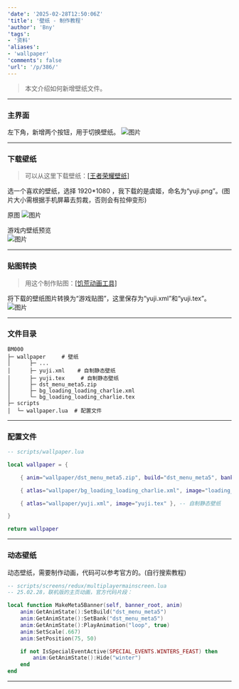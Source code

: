```yaml
---
'date': '2025-02-28T12:50:06Z'
'title': '壁纸 - 制作教程'
'author': 'Bny'
'tags':
- '资料'
'aliases':
- 'wallpaper'
'comments': false
'url': '/p/386/'
---
```



> 本文介绍如何新增壁纸文件。

---

### 主界面

左下角，新增两个按钮，用于切换壁纸。
![图片](/img/P4fBhA3wmieFr7R.webp)

---

### 下载壁纸

> 可以从这里下载壁纸：[[王者荣耀壁纸]](https://pvp.qq.com/web201605/wallpaper.shtml)

选一个喜欢的壁纸，选择 1920*1080 ，我下载的是虞姬，命名为“yuji.png”。(图片大小需根据手机屏幕去剪裁，否则会有拉伸变形)  

原图
![图片](/img/v4MHC3xUAr8FyWt.webp)

游戏内壁纸预览  
![图片](/img/tBLPGvNRxAsuQlq.webp)

---

### 贴图转换

> 用这个制作贴图：[[饥荒动画工具]](https://dont-starve-anim-tool.pages.dev/src/TexTool/)  

将下载的壁纸图片转换为“游戏贴图”，这里保存为“yuji.xml”和“yuji.tex”。
![图片](/img/mB69v8zgZonOEkG.webp)

---

### 文件目录

``` shell
BM000  
├─ wallpaper     # 壁纸  
│      ├─ ...  
│      ├─ yuji.xml    # 自制静态壁纸  
│      ├─ yuji.tex     # 自制静态壁纸  
│      ├─ dst_menu_meta5.zip  
│      ├─ bg_loading_loading_charlie.xml  
│      └─ bg_loading_loading_charlie.tex  
├─ scripts  
│  └─ wallpaper.lua  # 配置文件  
```

---

### 配置文件

``` lua
-- scripts/wallpaper.lua

local wallpaper = {

	{ anim="wallpaper/dst_menu_meta5.zip", build="dst_menu_meta5", bank="dst_menu_meta5", fn=function(anim) anim:SetPosition(75, 0) anim:SetScale(0.85) anim:GetAnimState():Hide("winter") end }, -- 温蒂小恶魔沃尔特(隐藏冬季特效)

	{ atlas="wallpaper/bg_loading_loading_charlie.xml", image="loading_charlie.tex" },

	{ atlas="wallpaper/yuji.xml", image="yuji.tex" }, -- 自制静态壁纸

}

return wallpaper

```

---


### 动态壁纸

动态壁纸，需要制作动画，代码可以参考官方的。(自行搜索教程)

``` lua
-- scripts/screens/redux/multiplayermainscreen.lua
-- 25.02.28，联机版的主页动画，官方代码片段：

local function MakeMeta5Banner(self, banner_root, anim)
    anim:GetAnimState():SetBuild("dst_menu_meta5")
    anim:GetAnimState():SetBank("dst_menu_meta5")
    anim:GetAnimState():PlayAnimation("loop", true)
    anim:SetScale(.667)
    anim:SetPosition(75, 50)

    if not IsSpecialEventActive(SPECIAL_EVENTS.WINTERS_FEAST) then
        anim:GetAnimState():Hide("winter")
    end
end


```

---



